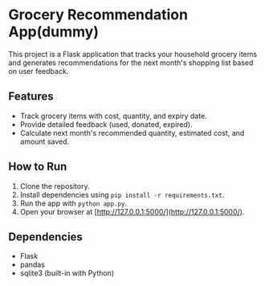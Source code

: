 # Grocery Recommendation App(dummy)

This project is a Flask application that tracks your household grocery items and generates recommendations for the next month's shopping list based on user feedback.

## Features
- Track grocery items with cost, quantity, and expiry date.
- Provide detailed feedback (used, donated, expired).
- Calculate next month's recommended quantity, estimated cost, and amount saved.

## How to Run
1. Clone the repository.
2. Install dependencies using `pip install -r requirements.txt`.
3. Run the app with `python app.py`.
4. Open your browser at [http://127.0.0.1:5000/](http://127.0.0.1:5000/).

## Dependencies
- Flask
- pandas
- sqlite3 (built-in with Python)
